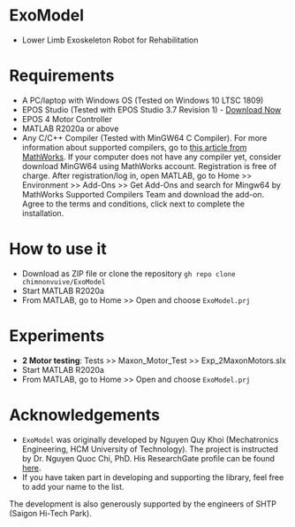 # ExoModel
* Lower Limb Exoskeleton Robot for Rehabilitation

# Requirements
* A PC/laptop with Windows OS (Tested on Windows 10 LTSC 1809)
* EPOS Studio (Tested with EPOS Studio 3.7 Revision 1) - [Download Now](https://www.maxongroup.com/medias/sys_master/root/8942467743774/EPOS-2-4-IDX-Setup.zip)
* EPOS 4 Motor Controller
* MATLAB R2020a or above
* Any C/C++ Compiler (Tested with MinGW64 C Compiler). For more information about supported compilers, go to [this article from MathWorks](https://www.mathworks.com/support/requirements/supported-compilers.html). If your computer does not have any compiler yet, consider download MinGW64 using MathWorks account. Registration is free of charge. After registration/log in, open MATLAB, go to Home >> Environment >> Add-Ons >> Get Add-Ons and search for Mingw64 by MathWorks Supported Compilers Team and download the add-on. Agree to the terms and conditions, click next to complete the installation.

# How to use it
* Download as ZIP file or clone the repository `gh repo clone chimnonvuive/ExoModel`
* Start MATLAB R2020a
* From MATLAB, go to Home >> Open and choose `ExoModel.prj`

# Experiments
* **2 Motor testing**: Tests >> Maxon_Motor_Test >> Exp_2MaxonMotors.slx
* Start MATLAB R2020a
* From MATLAB, go to Home >> Open and choose `ExoModel.prj`

# Acknowledgements
* `ExoModel` was originally developed by Nguyen Quy Khoi (Mechatronics Engineering, HCM University of Technology). The project is instructed by Dr. Nguyen Quoc Chi, PhD. His ResearchGate profile can be found [here](https://www.researchgate.net/profile/Quoc-Chi-Nguyen).
* If you have taken part in developing and supporting the library, feel free to add your name to the list.

The development is also generously supported by the engineers of SHTP (Saigon Hi-Tech Park).
